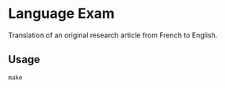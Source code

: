 # Language Exam

Translation of an original research article from French to English.

## Usage
```
make
```
